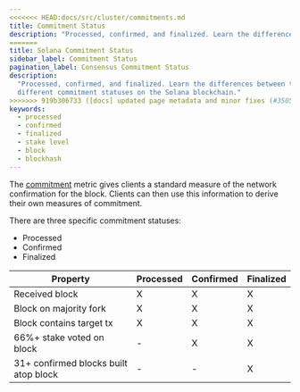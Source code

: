 ```yaml
---
<<<<<<< HEAD:docs/src/cluster/commitments.md
title: Commitment Status
description: "Processed, confirmed, and finalized. Learn the differences between the different commitment statuses on the Solana blockchain."
=======
title: Solana Commitment Status
sidebar_label: Commitment Status
pagination_label: Consensus Commitment Status
description:
  "Processed, confirmed, and finalized. Learn the differences between the
  different commitment statuses on the Solana blockchain."
>>>>>>> 919b306733 ([docs] updated page metadata and minor fixes (#35059)):docs/src/consensus/commitments.md
keywords:
  - processed
  - confirmed
  - finalized
  - stake level
  - block
  - blockhash
---
```


The [commitment](./../terminology.md#commitment) metric gives clients a standard measure of the network confirmation for the block. Clients can then use this information to derive their own measures of commitment.

There are three specific commitment statuses:

- Processed
- Confirmed
- Finalized

| Property                              | Processed | Confirmed | Finalized |
| ------------------------------------- | --------- | --------- | --------- |
| Received block                        | X         | X         | X         |
| Block on majority fork                | X         | X         | X         |
| Block contains target tx              | X         | X         | X         |
| 66%+ stake voted on block             | -         | X         | X         |
| 31+ confirmed blocks built atop block | -         | -         | X         |
